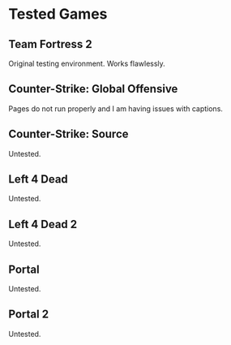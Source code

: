 # Tested Games

## Team Fortress 2

Original testing environment. Works flawlessly.

## Counter-Strike: Global Offensive

Pages do not run properly and I am having issues with captions.

## Counter-Strike: Source

Untested.

## Left 4 Dead

Untested.

## Left 4 Dead 2

Untested.

## Portal

Untested.

## Portal 2

Untested.
